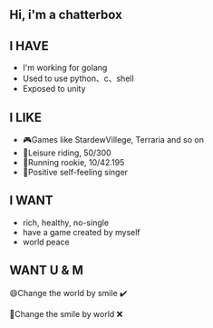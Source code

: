 ## Hi, i'm a chatterbox

## I HAVE
- I'm working for golang
- Used to use python、c、shell
- Exposed to unity

## I LIKE
- 🎮Games like StardewVillege, Terraria and so on
- 🚴Leisure riding, 50/300
- 🏃Running rookie, 10/42.195
- 🎤Positive self-feeling singer

## I WANT
- rich, healthy, no-single
- have a game created by myself
- world peace


## WANT U & M

😄Change the world by smile  ✔️

🙁Change the smile by world  ❌
